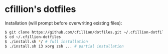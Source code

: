cfillion's dotfiles
================

Installation (will prompt before overwriting existing files):

```sh
$ git clone https://github.com/cfillion/dotfiles.git ~/.cfillion-dotfiles
$ cd ~/.cfillion-dotfiles
$ ./install.sh */ # full installation
$ ./install.sh i3 xorg zsh ... # partial installation
```
